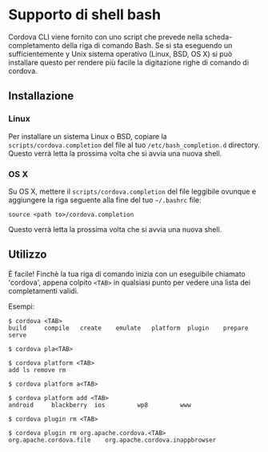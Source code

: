 <!--
#
# Licensed to the Apache Software Foundation (ASF) under one
# or more contributor license agreements.  See the NOTICE file
# distributed with this work for additional information
# regarding copyright ownership.  The ASF licenses this file
# to you under the Apache License, Version 2.0 (the
# "License"); you may not use this file except in compliance
# with the License.  You may obtain a copy of the License at
# 
# http://www.apache.org/licenses/LICENSE-2.0
# 
# Unless required by applicable law or agreed to in writing,
# software distributed under the License is distributed on an
# "AS IS" BASIS, WITHOUT WARRANTIES OR CONDITIONS OF ANY
#  KIND, either express or implied.  See the License for the
# specific language governing permissions and limitations
# under the License.
#
-->

# Supporto di shell bash

Cordova CLI viene fornito con uno script che prevede nella scheda-completamento della riga di comando Bash. Se si sta eseguendo un sufficientemente y Unix sistema operativo (Linux, BSD, OS X) si può installare questo per rendere più facile la digitazione righe di comando di cordova.

## Installazione

### Linux

Per installare un sistema Linux o BSD, copiare la `scripts/cordova.completion` del file al tuo `/etc/bash_completion.d` directory. Questo verrà letta la prossima volta che si avvia una nuova shell.

### OS X

Su OS X, mettere il `scripts/cordova.completion` del file leggibile ovunque e aggiungere la riga seguente alla fine del tuo `~/.bashrc` file:

    source <path to>/cordova.completion
    

Questo verrà letta la prossima volta che si avvia una nuova shell.

## Utilizzo

È facile! Finchè la tua riga di comando inizia con un eseguibile chiamato 'cordova', appena colpito `<TAB>` in qualsiasi punto per vedere una lista dei completamenti validi.

Esempi:

    $ cordova <TAB>
    build     compile   create    emulate   platform  plugin    prepare   serve
    
    $ cordova pla<TAB>
    
    $ cordova platform <TAB>
    add ls remove rm
    
    $ cordova platform a<TAB>
    
    $ cordova platform add <TAB>
    android     blackberry  ios         wp8         www
    
    $ cordova plugin rm <TAB>
    
    $ cordova plugin rm org.apache.cordova.<TAB>
    org.apache.cordova.file    org.apache.cordova.inappbrowser